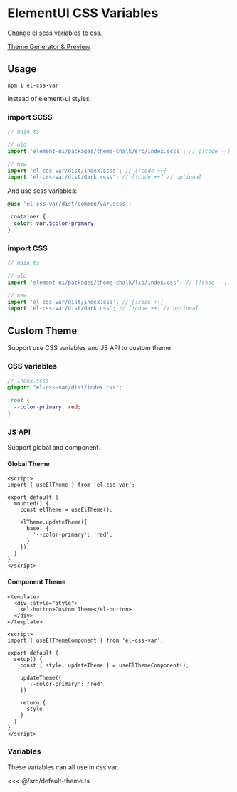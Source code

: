 # ElementUI CSS Variables

Change el scss variables to css.

[Theme Generator & Preview](https://yujinpan.github.io/el-css-var/theme.html).

## Usage

```shell
npm i el-css-var
```

Instead of element-ui styles.

### import SCSS

```ts
// main.ts

// old
import 'element-ui/packages/theme-chalk/src/index.scss'; // [!code --]

// new
import 'el-css-var/dist/index.scss'; // [!code ++]
import 'el-css-var/dist/dark.scss'; // [!code ++] // optional
```

And use scss variables:

```scss
@use 'el-css-var/dist/common/var.scss';

.container {
  color: var.$color-primary;
}
```

### import CSS

```ts
// main.ts

// old
import 'element-ui/packages/theme-chalk/lib/index.css'; // [!code --]

// new
import 'el-css-var/dist/index.css'; // [!code ++]
import 'el-css-var/dist/dark.css'; // [!code ++] // optional
```

## Custom Theme

Support use CSS variables and JS API to custom theme.

### CSS variables

```scss
// index.scss
@import "el-css-var/dist/index.css";

:root {
  --color-primary: red;
}
```

### JS API

Support global and component.

#### Global Theme

```vue
<script>
import { useElTheme } from 'el-css-var';

export default {
  mounted() {
    const elTheme = useElTheme();

    elTheme.updateTheme({
      base: {
        '--color-primary': 'red',
      }
    });
  }
}
</script>
```

#### Component Theme

```vue
<template>
  <div :style="style">
    <el-button>Custom Theme</el-button>
  </div>
</template>

<script>
import { useElThemeComponent } from 'el-css-var';

export default {
  setup() {
    const { style, updateTheme } = useElThemeComponent();

    updateTheme({
      '--color-primary': 'red'
    })
    
    return {
      style
    }
  }
}
</script>
```

### Variables

These variables can all use in css var.

<<< @/src/default-theme.ts